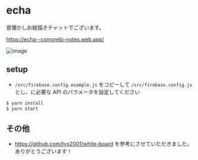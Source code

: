 # echa
昔懐かしお絵描きチャットでございます。

https://echa--comorebi-notes.web.app/

![image](https://user-images.githubusercontent.com/16236972/122015211-dbea1000-cdfa-11eb-8299-e095ecac2520.png)

## setup
* `/src/firebase.config.example.js` をコピーして `/src/firebase.config.js` とし、に必要な API のパラメータを設定してください

```bash
$ yarn install
$ yarn start 
```

## その他
* https://github.com/tys2001/white-board を参考にさせていただきました。ありがとうございます！
